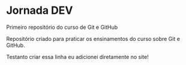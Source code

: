 # Jornada DEV
 Primeiro repositório do curso de Git e GitHub

 Repositório criado para praticar os ensinamentos do curso sobre Git e GitHub.

Testanto criar essa linha eu adicionei diretamente no site!
